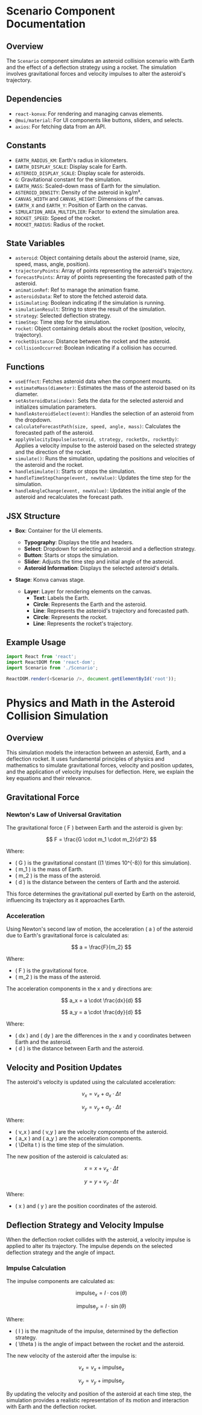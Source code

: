 # Scenario Component Documentation

## Overview

The `Scenario` component simulates an asteroid collision scenario with Earth and the effect of a deflection strategy using a rocket. The simulation involves gravitational forces and velocity impulses to alter the asteroid's trajectory.

## Dependencies

- `react-konva`: For rendering and managing canvas elements.
- `@mui/material`: For UI components like buttons, sliders, and selects.
- `axios`: For fetching data from an API.

## Constants

- `EARTH_RADIUS_KM`: Earth's radius in kilometers.
- `EARTH_DISPLAY_SCALE`: Display scale for Earth.
- `ASTEROID_DISPLAY_SCALE`: Display scale for asteroids.
- `G`: Gravitational constant for the simulation.
- `EARTH_MASS`: Scaled-down mass of Earth for the simulation.
- `ASTEROID_DENSITY`: Density of the asteroid in kg/m³.
- `CANVAS_WIDTH` and `CANVAS_HEIGHT`: Dimensions of the canvas.
- `EARTH_X` and `EARTH_Y`: Position of Earth on the canvas.
- `SIMULATION_AREA_MULTIPLIER`: Factor to extend the simulation area.
- `ROCKET_SPEED`: Speed of the rocket.
- `ROCKET_RADIUS`: Radius of the rocket.

## State Variables

- `asteroid`: Object containing details about the asteroid (name, size, speed, mass, angle, position).
- `trajectoryPoints`: Array of points representing the asteroid's trajectory.
- `forecastPoints`: Array of points representing the forecasted path of the asteroid.
- `animationRef`: Ref to manage the animation frame.
- `asteroidsData`: Ref to store the fetched asteroid data.
- `isSimulating`: Boolean indicating if the simulation is running.
- `simulationResult`: String to store the result of the simulation.
- `strategy`: Selected deflection strategy.
- `timeStep`: Time step for the simulation.
- `rocket`: Object containing details about the rocket (position, velocity, trajectory).
- `rocketDistance`: Distance between the rocket and the asteroid.
- `collisionOccurred`: Boolean indicating if a collision has occurred.

## Functions

- `useEffect`: Fetches asteroid data when the component mounts.
- `estimateMass(diameter)`: Estimates the mass of the asteroid based on its diameter.
- `setAsteroidData(index)`: Sets the data for the selected asteroid and initializes simulation parameters.
- `handleAsteroidSelect(event)`: Handles the selection of an asteroid from the dropdown.
- `calculateForecastPath(size, speed, angle, mass)`: Calculates the forecasted path of the asteroid.
- `applyVelocityImpulse(asteroid, strategy, rocketDx, rocketDy)`: Applies a velocity impulse to the asteroid based on the selected strategy and the direction of the rocket.
- `simulate()`: Runs the simulation, updating the positions and velocities of the asteroid and the rocket.
- `handleSimulate()`: Starts or stops the simulation.
- `handleTimeStepChange(event, newValue)`: Updates the time step for the simulation.
- `handleAngleChange(event, newValue)`: Updates the initial angle of the asteroid and recalculates the forecast path.

## JSX Structure

- **Box**: Container for the UI elements.
  - **Typography**: Displays the title and headers.
  - **Select**: Dropdown for selecting an asteroid and a deflection strategy.
  - **Button**: Starts or stops the simulation.
  - **Slider**: Adjusts the time step and initial angle of the asteroid.
  - **Asteroid Information**: Displays the selected asteroid's details.

- **Stage**: Konva canvas stage.
  - **Layer**: Layer for rendering elements on the canvas.
    - **Text**: Labels the Earth.
    - **Circle**: Represents the Earth and the asteroid.
    - **Line**: Represents the asteroid's trajectory and forecasted path.
    - **Circle**: Represents the rocket.
    - **Line**: Represents the rocket's trajectory.

## Example Usage

```javascript
import React from 'react';
import ReactDOM from 'react-dom';
import Scenario from './Scenario';

ReactDOM.render(<Scenario />, document.getElementById('root'));
```

# Physics and Math in the Asteroid Collision Simulation

## Overview

This simulation models the interaction between an asteroid, Earth, and a deflection rocket. It uses fundamental principles of physics and mathematics to simulate gravitational forces, velocity and position updates, and the application of velocity impulses for deflection. Here, we explain the key equations and their relevance.

## Gravitational Force

### Newton's Law of Universal Gravitation

The gravitational force \( F \) between Earth and the asteroid is given by:

$$
F = \frac{G \cdot m_1 \cdot m_2}{d^2}
$$

Where:
- \( G \) is the gravitational constant (\(1 \times 10^{-8}\) for this simulation).
- \( m_1 \) is the mass of Earth.
- \( m_2 \) is the mass of the asteroid.
- \( d \) is the distance between the centers of Earth and the asteroid.

This force determines the gravitational pull exerted by Earth on the asteroid, influencing its trajectory as it approaches Earth.

### Acceleration

Using Newton's second law of motion, the acceleration \( a \) of the asteroid due to Earth's gravitational force is calculated as:

$$
a = \frac{F}{m_2}
$$

Where:
- \( F \) is the gravitational force.
- \( m_2 \) is the mass of the asteroid.

The acceleration components in the x and y directions are:

$$
a_x = a \cdot \frac{dx}{d}
$$

$$
a_y = a \cdot \frac{dy}{d}
$$

Where:
- \( dx \) and \( dy \) are the differences in the x and y coordinates between Earth and the asteroid.
- \( d \) is the distance between Earth and the asteroid.

## Velocity and Position Updates

The asteroid's velocity is updated using the calculated acceleration:

$$
v_x = v_x + a_x \cdot \Delta t
$$

$$
v_y = v_y + a_y \cdot \Delta t
$$

Where:
- \( v_x \) and \( v_y \) are the velocity components of the asteroid.
- \( a_x \) and \( a_y \) are the acceleration components.
- \( \Delta t \) is the time step of the simulation.

The new position of the asteroid is calculated as:

$$
x = x + v_x \cdot \Delta t
$$

$$
y = y + v_y \cdot \Delta t
$$

Where:
- \( x \) and \( y \) are the position coordinates of the asteroid.

## Deflection Strategy and Velocity Impulse

When the deflection rocket collides with the asteroid, a velocity impulse is applied to alter its trajectory. The impulse depends on the selected deflection strategy and the angle of impact.

### Impulse Calculation

The impulse components are calculated as:

$$
\text{impulse}_x = I \cdot \cos(\theta)
$$

$$
\text{impulse}_y = I \cdot \sin(\theta)
$$

Where:
- \( I \) is the magnitude of the impulse, determined by the deflection strategy.
- \( \theta \) is the angle of impact between the rocket and the asteroid.

The new velocity of the asteroid after the impulse is:

$$
v_x = v_x + \text{impulse}_x
$$

$$
v_y = v_y + \text{impulse}_y
$$

By updating the velocity and position of the asteroid at each time step, the simulation provides a realistic representation of its motion and interaction with Earth and the deflection rocket.


